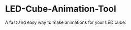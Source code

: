 LED-Cube-Animation-Tool
=======================

A fast and easy way to make animations for your LED cube.